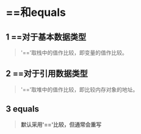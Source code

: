 # ==和equals

## 1 **==对于基本数据类型**  

> '=='取栈中的值作比较，即变量的值作比较。


## 2 **==对于引用数据类型**  

> '=='取堆中的值作比较，即比较内存对象的地址。

## 3 equals

> **默认采用'=='比较，但通常会重写**